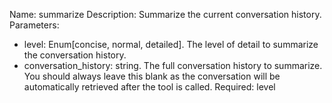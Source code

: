 Name: summarize
Description: Summarize the current conversation history.
Parameters:
- level: Enum[concise, normal, detailed]. The level of detail to summarize the conversation history.
- conversation_history: string. The full conversation history to summarize. You should always leave this blank as the conversation will be automatically retrieved after the tool is called.
Required: level